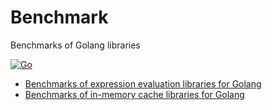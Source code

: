 # Benchmark

Benchmarks of Golang libraries

[![Go](https://github.com/lkumarjain/benchmark/actions/workflows/go.yml/badge.svg)](https://github.com/lkumarjain/benchmark/actions/workflows/go.yml)

- [Benchmarks of expression evaluation libraries for Golang](./expression-evaluation/)
- [Benchmarks of in-memory cache libraries for Golang](./in-memory-cache/)
